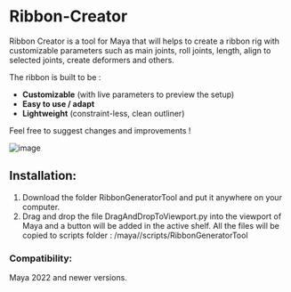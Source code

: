 # Ribbon-Creator
Ribbon Creator is a tool for Maya that will helps to create a ribbon rig with customizable parameters such as main joints, roll joints, length, align to selected joints, create deformers and others.

The ribbon is built to be :
- **Customizable** (with live parameters to preview the setup)
- **Easy to use / adapt**
- **Lightweight** (constraint-less, clean outliner)

Feel free to suggest changes and improvements !

![image](https://github.com/RemiCuxac/Ribbon-Creator/assets/7034375/78e907ae-1177-46e0-a9f8-b618b2c8baff)

## Installation:
1. Download the folder RibbonGeneratorTool and put it anywhere on your computer.
2. Drag and drop the file DragAndDropToViewport.py into the viewport of Maya and a button will be added in the active shelf.
All the files will be copied to scripts folder : <DocumentsFolder>/maya/<version>/scripts/RibbonGeneratorTool

### Compatibility:
Maya 2022 and newer versions.
